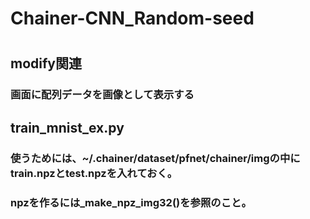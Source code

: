 # Chainer-CNN_Random-seed
#
## modify関連
### 画面に配列データを画像として表示する
###
## train_mnist_ex.py
### 使うためには、~/.chainer/dataset/pfnet/chainer/imgの中にtrain.npzとtest.npzを入れておく。
### npzを作るには_make_npz_img32()を参照のこと。